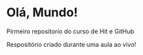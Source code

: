 # Olá, Mundo!
 Pirmeiro repositorio do curso de Hit e GitHub

Respositório criado durante uma aula ao vivo!